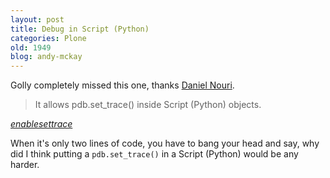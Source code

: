 ```yaml
---
layout: post
title: Debug in Script (Python)
categories: Plone
old: 1949
blog: andy-mckay
---
```

<p>Golly completely missed this one, thanks <a href="http://danielnouri.org/blog/devel/zope/enablesettrace.html">Daniel Nouri</a>.</p>
<blockquote>It allows pdb.set_trace() inside Script (Python) objects.</blockquote>
<cite><a href="http://svn.zope.org/Products.enablesettrace/trunk">enablesettrace</a></cite>
<p>When it's only two lines of code, you have to bang your head and say, why did I think putting a <code>pdb.set_trace()</code> in a Script (Python) would be any harder.</p>